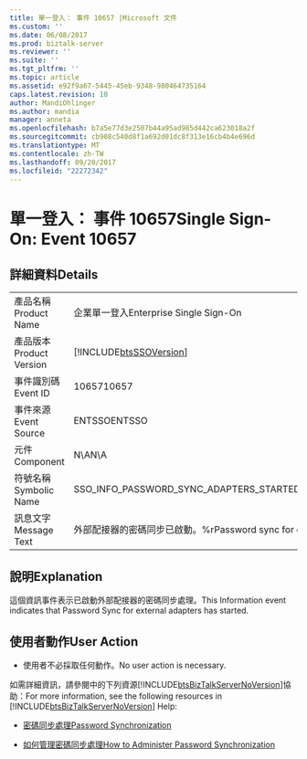 ```yaml
---
title: 單一登入： 事件 10657 |Microsoft 文件
ms.custom: ''
ms.date: 06/08/2017
ms.prod: biztalk-server
ms.reviewer: ''
ms.suite: ''
ms.tgt_pltfrm: ''
ms.topic: article
ms.assetid: e92f9a67-5445-45eb-9348-980464735164
caps.latest.revision: 10
author: MandiOhlinger
ms.author: mandia
manager: anneta
ms.openlocfilehash: b7a5e77d3e2507b44a95ad985d442ca623018a2f
ms.sourcegitcommit: cb908c540d8f1a692d01dc8f313e16cb4b4e696d
ms.translationtype: MT
ms.contentlocale: zh-TW
ms.lasthandoff: 09/20/2017
ms.locfileid: "22272342"
---
```

# <a name="single-sign-on-event-10657"></a><span data-ttu-id="934c4-102">單一登入： 事件 10657</span><span class="sxs-lookup"><span data-stu-id="934c4-102">Single Sign-On: Event 10657</span></span>
## <a name="details"></a><span data-ttu-id="934c4-103">詳細資料</span><span class="sxs-lookup"><span data-stu-id="934c4-103">Details</span></span>  
  
|||  
|-|-|  
|<span data-ttu-id="934c4-104">產品名稱</span><span class="sxs-lookup"><span data-stu-id="934c4-104">Product Name</span></span>|<span data-ttu-id="934c4-105">企業單一登入</span><span class="sxs-lookup"><span data-stu-id="934c4-105">Enterprise Single Sign-On</span></span>|  
|<span data-ttu-id="934c4-106">產品版本</span><span class="sxs-lookup"><span data-stu-id="934c4-106">Product Version</span></span>|[!INCLUDE[btsSSOVersion](../includes/btsssoversion-md.md)]|  
|<span data-ttu-id="934c4-107">事件識別碼</span><span class="sxs-lookup"><span data-stu-id="934c4-107">Event ID</span></span>|<span data-ttu-id="934c4-108">10657</span><span class="sxs-lookup"><span data-stu-id="934c4-108">10657</span></span>|  
|<span data-ttu-id="934c4-109">事件來源</span><span class="sxs-lookup"><span data-stu-id="934c4-109">Event Source</span></span>|<span data-ttu-id="934c4-110">ENTSSO</span><span class="sxs-lookup"><span data-stu-id="934c4-110">ENTSSO</span></span>|  
|<span data-ttu-id="934c4-111">元件</span><span class="sxs-lookup"><span data-stu-id="934c4-111">Component</span></span>|<span data-ttu-id="934c4-112">N\A</span><span class="sxs-lookup"><span data-stu-id="934c4-112">N\A</span></span>|  
|<span data-ttu-id="934c4-113">符號名稱</span><span class="sxs-lookup"><span data-stu-id="934c4-113">Symbolic Name</span></span>|<span data-ttu-id="934c4-114">SSO_INFO_PASSWORD_SYNC_ADAPTERS_STARTED</span><span class="sxs-lookup"><span data-stu-id="934c4-114">SSO_INFO_PASSWORD_SYNC_ADAPTERS_STARTED</span></span>|  
|<span data-ttu-id="934c4-115">訊息文字</span><span class="sxs-lookup"><span data-stu-id="934c4-115">Message Text</span></span>|<span data-ttu-id="934c4-116">外部配接器的密碼同步已啟動。%r</span><span class="sxs-lookup"><span data-stu-id="934c4-116">Password sync for external adapters has started.%r</span></span>|  
  
## <a name="explanation"></a><span data-ttu-id="934c4-117">說明</span><span class="sxs-lookup"><span data-stu-id="934c4-117">Explanation</span></span>  
 <span data-ttu-id="934c4-118">這個資訊事件表示已啟動外部配接器的密碼同步處理。</span><span class="sxs-lookup"><span data-stu-id="934c4-118">This Information event indicates that Password Sync for external adapters has started.</span></span>  
  
## <a name="user-action"></a><span data-ttu-id="934c4-119">使用者動作</span><span class="sxs-lookup"><span data-stu-id="934c4-119">User Action</span></span>  
  
-   <span data-ttu-id="934c4-120">使用者不必採取任何動作。</span><span class="sxs-lookup"><span data-stu-id="934c4-120">No user action is necessary.</span></span>  
  
 <span data-ttu-id="934c4-121">如需詳細資訊，請參閱中的下列資源[!INCLUDE[btsBizTalkServerNoVersion](../includes/btsbiztalkservernoversion-md.md)]協助：</span><span class="sxs-lookup"><span data-stu-id="934c4-121">For more information, see the following resources in [!INCLUDE[btsBizTalkServerNoVersion](../includes/btsbiztalkservernoversion-md.md)] Help:</span></span>  
  
-   [<span data-ttu-id="934c4-122">密碼同步處理</span><span class="sxs-lookup"><span data-stu-id="934c4-122">Password Synchronization</span></span>](../core/password-synchronization2.md)  
  
-   [<span data-ttu-id="934c4-123">如何管理密碼同步處理</span><span class="sxs-lookup"><span data-stu-id="934c4-123">How to Administer Password Synchronization</span></span>](../core/how-to-administer-password-synchronization.md)